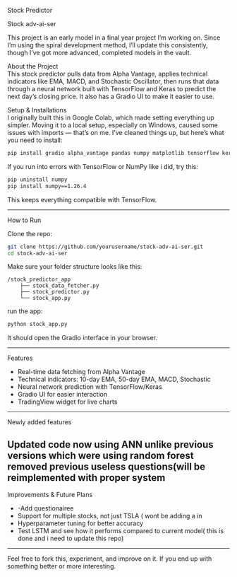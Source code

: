 Stock Predictor


Stock adv-ai-ser  

This project is an early  model in a final year project I’m working on. Since I’m using the spiral development method, I’ll update this consistently, though I’ve got more advanced, completed models in the vault.  

 About the Project  
This stock predictor pulls data from Alpha Vantage, applies technical indicators like EMA, MACD, and Stochastic Oscillator, then runs that data through a neural network built with TensorFlow and Keras to predict the next day’s closing price. It also has a Gradio UI to make it easier to use.  

 Setup & Installations  
I originally built this in Google Colab, which made setting everything up simpler. Moving it to a local setup, especially on Windows, caused some issues with imports — that’s on me. I’ve cleaned things up, but here’s what you need to install:  

```bash
pip install gradio alpha_vantage pandas numpy matplotlib tensorflow keras ta scikit-learn
```

If you run into errors with TensorFlow or NumPy like i did, try this:  

```bash
pip uninstall numpy
pip install numpy==1.26.4
```

This keeps everything compatible with TensorFlow.  

---

 How to Run  

Clone the repo:
   ```bash
   git clone https://github.com/yourusername/stock-adv-ai-ser.git
   cd stock-adv-ai-ser
   ```

Make sure your folder structure looks like this:
   ```
   /stock_predictor_app
       ├── stock_data_fetcher.py
       ├── stock_predictor.py
       └── stock_app.py
   ```

run the app:
   ```bash
   python stock_app.py
   ```

It should open the Gradio interface in your browser.  

---

Features  
- Real-time data fetching from Alpha Vantage  
- Technical indicators: 10-day EMA, 50-day EMA, MACD, Stochastic  
- Neural network prediction with TensorFlow/Keras  
- Gradio UI for easier interaction  
- TradingView widget for live charts  

---
Newly added features

Updated code
now using ANN unlike previous versions which were using random forest
removed previous useless questions(will be reimplemented with proper system
---

Improvements & Future Plans  

- -Add questionairee
- Support for multiple stocks, not just TSLA  ( wont be adding a in 
- Hyperparameter tuning for better accuracy  
- Test LSTM and see how it performs compared to current model( this is done and i need to update this repo)
---

Feel free to fork this, experiment, and improve on it. If you end up with something better or more interesting.

